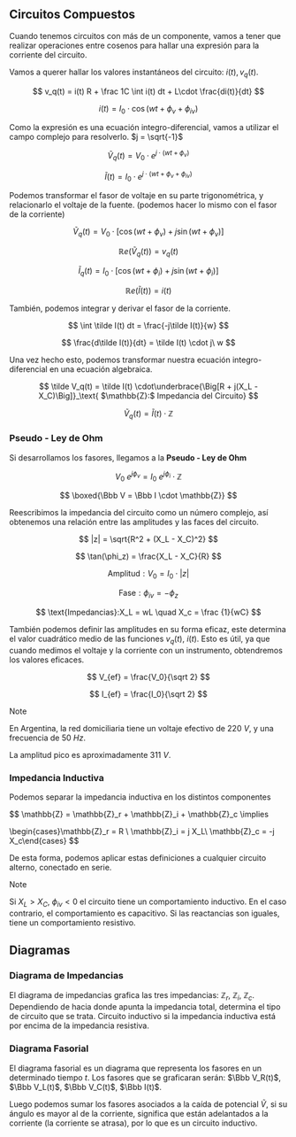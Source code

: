 ## Circuitos Compuestos

Cuando tenemos circuitos con más de un componente, vamos a tener que realizar operaciones entre cosenos para hallar una expresión para la corriente del circuito.

Vamos a querer hallar los valores instantáneos del circuito: $i(t), v_q(t)$.

$$
v_q(t) = i(t) R + \frac 1C \int i(t) dt +  L\cdot \frac{di(t)}{dt}
$$

$$
i(t) = I_0 \cdot \cos(wt + \phi_v+ \phi_{iv})
$$

Como la expresión es una ecuación integro-diferencial, vamos a utilizar el campo complejo para resolverlo. $j = \sqrt{-1}$

$$
\tilde V_q(t) = V_0 \cdot e^{j\cdot(wt + \phi_v)}
$$

$$
\tilde I(t) = I_0 \cdot e^{j\cdot(wt + \phi_v + \phi_{iv})}
$$

Podemos transformar el fasor de voltaje en su parte trigonométrica, y relacionarlo el voltaje de la fuente. (podemos hacer lo mismo con el fasor de la corriente)

$$
\tilde V_q(t) = V_0 \cdot \Big[ \cos(wt + \phi_v) + j \sin(wt + \phi_v)\Big]
$$

$$
\mathbb{R} e(\tilde V_q(t)) = v_q(t)
$$

$$
\tilde I_q(t) = I_0 \cdot \Big[ \cos(wt + \phi_i) + j \sin(wt + \phi_i)\Big]
$$

$$
\mathbb{R} e(\tilde I(t)) = i(t)
$$

También, podemos integrar y derivar el fasor de la corriente.

$$
\int \tilde I(t) dt = \frac{-j\tilde I(t)}{w}
$$

$$
\frac{d\tilde I(t)}{dt} = \tilde I(t) \cdot j\ w
$$

Una vez hecho esto, podemos transformar nuestra ecuación integro-diferencial en una ecuación algebraica.

$$
\tilde V_q(t) = \tilde I(t) \cdot\underbrace{\Big[R + j(X_L - X_C)\Big]}_\text{ $\mathbb{Z}:$ Impedancia del Circuito}
$$

$$
\tilde V_q(t) = \tilde I(t)\cdot \mathbb{Z}
$$

### Pseudo - Ley de Ohm

Si desarrollamos los fasores, llegamos a la **Pseudo - Ley de Ohm**

$$
V_0\ e^{j\phi_v} = I_0\ e^{j\phi_i} \cdot \mathbb{Z}
$$

$$
\boxed{\Bbb V = \Bbb I \cdot \mathbb{Z}}
$$

Reescribimos la impedancia del circuito como un número complejo, así obtenemos una relación entre las amplitudes y las faces del circuito.

$$
|z| = \sqrt{R^2 + (X_L - X_C)^2}
$$

$$
\tan(\phi_z)  = \frac{X_L - X_C}{R}
$$

$$
\text{Amplitud}: V_0 = I_0 \cdot |z|
$$

$$
\text{Fase}: \phi_{iv} = -\phi_z
$$

$$
\text{Impedancias}:X_L = wL \quad X_c = \frac {1}{wC}
$$

También podemos definir las amplitudes en su forma eficaz, este determina el valor cuadrático medio de las funciones $v_q(t)$, $i(t)$. Esto es útil, ya que cuando medimos el voltaje y la corriente con un instrumento, obtendremos los valores eficaces.

$$
V_{ef} = \frac{V_0}{\sqrt 2}
$$

$$
I_{ef} = \frac{I_0}{\sqrt 2}
$$

> [!note]
> En Argentina, la red domiciliaria tiene un voltaje efectivo de $220\ V$, y una frecuencia de $50\ Hz$.
> 
> La amplitud pico es aproximadamente $311\ V$.

### Impedancia Inductiva

Podemos separar la impedancia inductiva en los distintos componentes

$$
\mathbb{Z} = \mathbb{Z}_r + \mathbb{Z}_i + \mathbb{Z}_c \implies

\begin{cases}\mathbb{Z}_r = R \\
\mathbb{Z}_i = j X_L\\
\mathbb{Z}_c = -j X_c\end{cases}
$$

De esta forma, podemos aplicar estas definiciones a cualquier circuito alterno, conectado en serie.

> [!note]
> Si $X_L > X_C$, $\phi_{iv} < 0$ el circuito tiene un comportamiento inductivo. En el caso contrario, el comportamiento es capacitivo. Si las reactancias son iguales, tiene un comportamiento resistivo.

## Diagramas

### Diagrama de Impedancias

El diagrama de impedancias grafica las tres impedancias: $\mathbb{Z}_r$, $\mathbb{Z}_i$, $\mathbb{Z}_c$. Dependiendo de hacia donde apunta la impedancia total, determina el tipo de circuito que se trata. Circuito inductivo si la impedancia inductiva está por encima de la impedancia resistiva.

### Diagrama Fasorial

El diagrama fasorial es un diagrama que representa los fasores en un determinado tiempo $t$. Los fasores que se graficaran serán: $\Bbb V_R(t)$, $\Bbb V_L(t)$, $\Bbb V_C(t)$, $\Bbb I(t)$.

Luego podemos sumar los fasores asociados a la caída de potencial $\tilde V$, si su ángulo es mayor al de la corriente, significa que están adelantados a la corriente (la corriente se atrasa), por lo que es un circuito inductivo.
